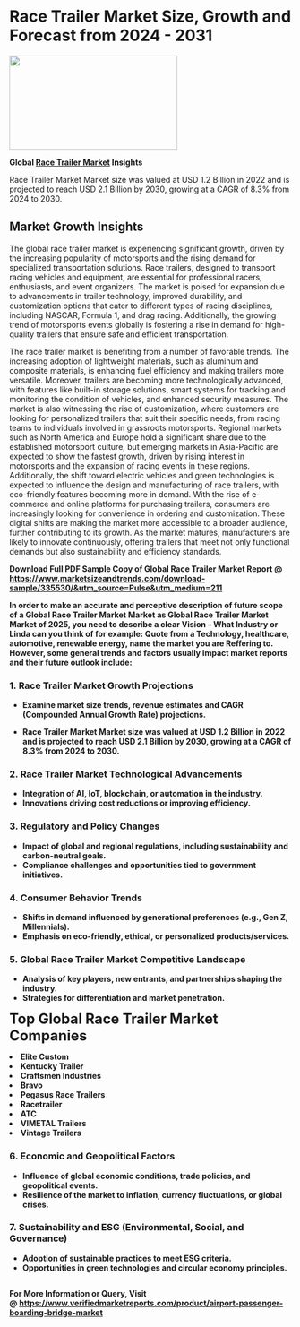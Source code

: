 <H1>Race Trailer Market Size, Growth and Forecast from 2024 - 2031</H1><img class="aligncenter size-medium wp-image-584254" src="https://thirdeyenews.in/wp-content/uploads/2024/09/Global-Market-Research-300x168.jpeg" alt="" width="300" height="168" /><p><strong>Global&nbsp;<a href="https://www.marketsizeandtrends.com/download-sample/335530/&amp;utm_source=Pulse&amp;utm_medium=211">Race Trailer Market</a> Insights</strong></p><p>Race Trailer Market Market size was valued at USD 1.2 Billion in 2022 and is projected to reach USD 2.1 Billion by 2030, growing at a CAGR of 8.3% from 2024 to 2030.</p><p><h2>Market Growth Insights</h2> <p>The global race trailer market is experiencing significant growth, driven by the increasing popularity of motorsports and the rising demand for specialized transportation solutions. Race trailers, designed to transport racing vehicles and equipment, are essential for professional racers, enthusiasts, and event organizers. The market is poised for expansion due to advancements in trailer technology, improved durability, and customization options that cater to different types of racing disciplines, including NASCAR, Formula 1, and drag racing. Additionally, the growing trend of motorsports events globally is fostering a rise in demand for high-quality trailers that ensure safe and efficient transportation.</p> <p><strong></strong></p> <p>The race trailer market is benefiting from a number of favorable trends. The increasing adoption of lightweight materials, such as aluminum and composite materials, is enhancing fuel efficiency and making trailers more versatile. Moreover, trailers are becoming more technologically advanced, with features like built-in storage solutions, smart systems for tracking and monitoring the condition of vehicles, and enhanced security measures. The market is also witnessing the rise of customization, where customers are looking for personalized trailers that suit their specific needs, from racing teams to individuals involved in grassroots motorsports. Regional markets such as North America and Europe hold a significant share due to the established motorsport culture, but emerging markets in Asia-Pacific are expected to show the fastest growth, driven by rising interest in motorsports and the expansion of racing events in these regions. Additionally, the shift toward electric vehicles and green technologies is expected to influence the design and manufacturing of race trailers, with eco-friendly features becoming more in demand. With the rise of e-commerce and online platforms for purchasing trailers, consumers are increasingly looking for convenience in ordering and customization. These digital shifts are making the market more accessible to a broader audience, further contributing to its growth. As the market matures, manufacturers are likely to innovate continuously, offering trailers that meet not only functional demands but also sustainability and efficiency standards. <p><strong></p><p><span class=""><strong>Download Full PDF Sample Copy of Global Race Trailer Market Report</strong> @ <a href="https://www.marketsizeandtrends.com/download-sample/335530/&amp;utm_source=Pulse&amp;utm_medium=211" target="_blank">https://www.marketsizeandtrends.com/download-sample/335530/&amp;utm_source=Pulse&amp;utm_medium=211</a></span></p><p>In order to make an accurate and perceptive description of future scope of a Global&nbsp;Race Trailer Market Market as Global&nbsp;Race Trailer Market Market of 2025, you need to describe a clear Vision &ndash; What Industry or Linda can you think of for example: Quote from a Technology, healthcare, automotive, renewable energy, name the market you are Reffering to. However, some general trends and factors usually impact market reports and their future outlook include:</p><h3>1.&nbsp;<strong>Race Trailer Market Growth Projections</strong></h3><ul><li>Examine market size trends, revenue estimates and CAGR (Compounded Annual Growth Rate) projections.</li><li><p>Race Trailer Market Market size was valued at USD 1.2 Billion in 2022 and is projected to reach USD 2.1 Billion by 2030, growing at a CAGR of 8.3% from 2024 to 2030.</p></li></ul><h3>2.&nbsp;<strong>Race Trailer Market Technological Advancements</strong></h3><ul><li>Integration of AI, IoT, blockchain, or automation in the industry.</li><li>Innovations driving cost reductions or improving efficiency.</li></ul><h3>3.&nbsp;<strong>Regulatory and Policy Changes</strong></h3><ul><li>Impact of global and regional regulations, including sustainability and carbon-neutral goals.</li><li>Compliance challenges and opportunities tied to government initiatives.</li></ul><h3>4.&nbsp;<strong>Consumer Behavior Trends</strong></h3><ul><li>Shifts in demand influenced by generational preferences (e.g., Gen Z, Millennials).</li><li>Emphasis on eco-friendly, ethical, or personalized products/services.</li></ul><h3>5.&nbsp;<strong>Global Race Trailer Market Competitive Landscape</strong></h3><ul><li>Analysis of key players, new entrants, and partnerships shaping the industry.</li><li>Strategies for differentiation and market penetration.</li></ul><p data-pm-slice="1 1 []"><span style="color: inherit; font-family: inherit; font-size: 25px;">Top Global Race Trailer Market Companies</span></p><div class="" data-test-id=""><p><li>Elite Custom</li><li> Kentucky Trailer</li><li> Craftsmen Industries</li><li> Bravo</li><li> Pegasus Race Trailers</li><li> Racetrailer</li><li> ATC</li><li> VIMETAL Trailers</li><li> Vintage Trailers</li></p></div><h3>6.&nbsp;<strong>Economic and Geopolitical Factors</strong></h3><ul><li>Influence of global economic conditions, trade policies, and geopolitical events.</li><li>Resilience of the market to inflation, currency fluctuations, or global crises.</li></ul><h3>7.&nbsp;<strong>Sustainability and ESG (Environmental, Social, and Governance)</strong></h3><ul><li>Adoption of sustainable practices to meet ESG criteria.</li><li>Opportunities in green technologies and circular economy principles.</li></ul><h2><strong style="font-size: 14px;">For More Information or Query, Visit @&nbsp;</strong><a style="background-color: #ffffff; font-size: 14px;" href="https://www.marketsizeandtrends.com/report/race-trailer-market/" target="_blank">https://www.verifiedmarketreports.com/product/airport-passenger-boarding-bridge-market</a></h2>
